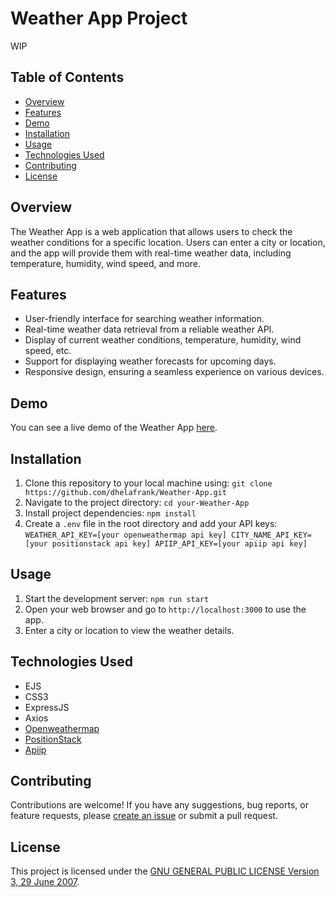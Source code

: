 # Weather App Project

WIP


## Table of Contents
- [Overview](#overview)
- [Features](#features)
- [Demo](#demo)
- [Installation](#installation)
- [Usage](#usage)
- [Technologies Used](#technologies-used)
- [Contributing](#contributing)
- [License](#license)

## Overview
The Weather App is a web application that allows users to check the weather conditions for a specific location. Users can enter a city or location, and the app will provide them with real-time weather data, including temperature, humidity, wind speed, and more.

## Features
- User-friendly interface for searching weather information.
- Real-time weather data retrieval from a reliable weather API.
- Display of current weather conditions, temperature, humidity, wind speed, etc.
- Support for displaying weather forecasts for upcoming days.
- Responsive design, ensuring a seamless experience on various devices.

## Demo
You can see a live demo of the Weather App [here](https://clima-sense.onrender.com).

## Installation
1. Clone this repository to your local machine using: ```git clone https://github.com/dhelafrank/Weather-App.git```
2. Navigate to the project directory: ```cd your-Weather-App```
3. Install project dependencies: ```npm install```
4. Create a `.env` file in the root directory and add your API keys: ```WEATHER_API_KEY=[your openweathermap api key]
CITY_NAME_API_KEY=[your positionstack api key]
APIIP_API_KEY=[your apiip api key]```


## Usage
1. Start the development server: ```npm run start```
2. Open your web browser and go to `http://localhost:3000` to use the app.
3. Enter a city or location to view the weather details.

## Technologies Used
- EJS
- CSS3
- ExpressJS
- Axios
- [Openweathermap](https://openweathermap.org/api)
- [PositionStack](https://positionstack.com/)
- [Apiip](https://apiip.net/)

## Contributing
Contributions are welcome! If you have any suggestions, bug reports, or feature requests, please [create an issue](https://github.com/dhelfrank/Weather-App/issues) or submit a pull request.

## License
This project is licensed under the [GNU GENERAL PUBLIC LICENSE Version 3, 29 June 2007](https://github.com/dhelafrank/Weather-App/blob/master/LICENSE).

